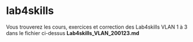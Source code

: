 # lab4skills

Vous trouverez les cours, exercices et correction des Lab4skills VLAN 1 à 3 dans le fichier ci-dessus **Lab4skills_VLAN_200123.md**